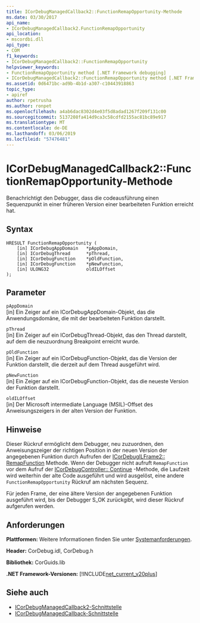 ```yaml
---
title: ICorDebugManagedCallback2::FunctionRemapOpportunity-Methode
ms.date: 03/30/2017
api_name:
- ICorDebugManagedCallback2.FunctionRemapOpportunity
api_location:
- mscordbi.dll
api_type:
- COM
f1_keywords:
- ICorDebugManagedCallback2::FunctionRemapOpportunity
helpviewer_keywords:
- FunctionRemapOpportunity method [.NET Framework debugging]
- ICorDebugManagedCallback2::FunctionRemapOpportunity method [.NET Framework debugging]
ms.assetid: 0d6471bc-ad9b-4b1d-a307-c10443918863
topic_type:
- apiref
author: rpetrusha
ms.author: ronpet
ms.openlocfilehash: a4ab6dac8302d4e03f5d8adad1267f209f131c00
ms.sourcegitcommit: 5137208fa414d9ca3c58cdfd2155ac81bc89e917
ms.translationtype: MT
ms.contentlocale: de-DE
ms.lasthandoff: 03/06/2019
ms.locfileid: "57476481"
---
```

# <a name="icordebugmanagedcallback2functionremapopportunity-method"></a>ICorDebugManagedCallback2::FunctionRemapOpportunity-Methode
Benachrichtigt den Debugger, dass die codeausführung einen Sequenzpunkt in einer früheren Version einer bearbeiteten Funktion erreicht hat.  
  
## <a name="syntax"></a>Syntax  
  
```  
HRESULT FunctionRemapOpportunity (  
    [in] ICorDebugAppDomain   *pAppDomain,  
    [in] ICorDebugThread      *pThread,  
    [in] ICorDebugFunction    *pOldFunction,  
    [in] ICorDebugFunction    *pNewFunction,  
    [in] ULONG32              oldILOffset  
);  
```  
  
## <a name="parameters"></a>Parameter  
 `pAppDomain`  
 [in] Ein Zeiger auf ein ICorDebugAppDomain-Objekt, das die Anwendungsdomäne, die mit der bearbeiteten Funktion darstellt.  
  
 `pThread`  
 [in] Ein Zeiger auf ein ICorDebugThread-Objekt, das den Thread darstellt, auf dem die neuzuordnung Breakpoint erreicht wurde.  
  
 `pOldFunction`  
 [in] Ein Zeiger auf ein ICorDebugFunction-Objekt, das die Version der Funktion darstellt, die derzeit auf dem Thread ausgeführt wird.  
  
 `pNewFunction`  
 [in] Ein Zeiger auf ein ICorDebugFunction-Objekt, das die neueste Version der Funktion darstellt.  
  
 `oldILOffset`  
 [in] Der Microsoft intermediate Language (MSIL)-Offset des Anweisungszeigers in der alten Version der Funktion.  
  
## <a name="remarks"></a>Hinweise  
 Dieser Rückruf ermöglicht dem Debugger, neu zuzuordnen, den Anweisungszeiger der richtigen Position in der neuen Version der angegebenen Funktion durch Aufrufen der [ICorDebugILFrame2:: RemapFunction](../../../../docs/framework/unmanaged-api/debugging/icordebugilframe2-remapfunction-method.md) Methode. Wenn der Debugger nicht aufruft `RemapFunction` vor dem Aufruf der [ICorDebugController:: Continue](../../../../docs/framework/unmanaged-api/debugging/icordebugcontroller-continue-method.md) -Methode, die Laufzeit wird weiterhin der alte Code ausgeführt und wird ausgelöst, eine andere `FunctionRemapOpportunity` Rückruf am nächsten Sequenz.  
  
 Für jeden Frame, der eine ältere Version der angegebenen Funktion ausgeführt wird, bis der Debugger S_OK zurückgibt, wird dieser Rückruf aufgerufen werden.  
  
## <a name="requirements"></a>Anforderungen  
 **Plattformen:** Weitere Informationen finden Sie unter [Systemanforderungen](../../../../docs/framework/get-started/system-requirements.md).  
  
 **Header:** CorDebug.idl, CorDebug.h  
  
 **Bibliothek:** CorGuids.lib  
  
 **.NET Framework-Versionen:** [!INCLUDE[net_current_v20plus](../../../../includes/net-current-v20plus-md.md)]  
  
## <a name="see-also"></a>Siehe auch
- [ICorDebugManagedCallback2-Schnittstelle](../../../../docs/framework/unmanaged-api/debugging/icordebugmanagedcallback2-interface.md)
- [ICorDebugManagedCallback-Schnittstelle](../../../../docs/framework/unmanaged-api/debugging/icordebugmanagedcallback-interface.md)
